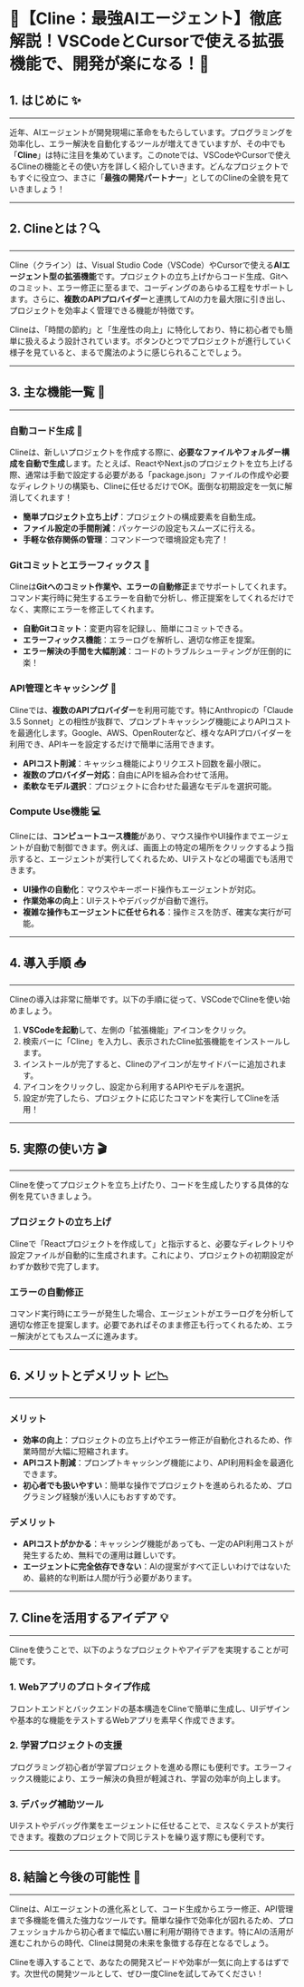 # 🌟【Cline：最強AIエージェント】徹底解説！VSCodeとCursorで使える拡張機能で、開発が楽になる！🌟

## 1. はじめに ✨
---------

近年、AIエージェントが開発現場に革命をもたらしています。プログラミングを効率化し、エラー解決を自動化するツールが増えてきていますが、その中でも「**Cline**」は特に注目を集めています。このnoteでは、VSCodeやCursorで使えるClineの機能とその使い方を詳しく紹介していきます。どんなプロジェクトでもすぐに役立つ、まさに「**最強の開発パートナー**」としてのClineの全貌を見ていきましょう！

---

## 2. Clineとは？🔍
------------

Cline（クライン）は、Visual Studio Code（VSCode）やCursorで使える**AIエージェント型の拡張機能**です。プロジェクトの立ち上げからコード生成、Gitへのコミット、エラー修正に至るまで、コーディングのあらゆる工程をサポートします。さらに、**複数のAPIプロバイダー**と連携してAIの力を最大限に引き出し、プロジェクトを効率よく管理できる機能が特徴です。

Clineは、「時間の節約」と「生産性の向上」に特化しており、特に初心者でも簡単に扱えるよう設計されています。ボタンひとつでプロジェクトが進行していく様子を見ていると、まるで魔法のように感じられることでしょう。

---

## 3. 主な機能一覧 🚀
-----------

### 自動コード生成 📜

Clineは、新しいプロジェクトを作成する際に、**必要なファイルやフォルダー構成を自動で生成**します。たとえば、ReactやNext.jsのプロジェクトを立ち上げる際、通常は手動で設定する必要がある「package.json」ファイルの作成や必要なディレクトリの構築も、Clineに任せるだけでOK。面倒な初期設定を一気に解消してくれます！

* **簡単プロジェクト立ち上げ**：プロジェクトの構成要素を自動生成。
* **ファイル設定の手間削減**：パッケージの設定もスムーズに行える。
* **手軽な依存関係の管理**：コマンド一つで環境設定も完了！

### Gitコミットとエラーフィックス 🔧

Clineは**Gitへのコミット作業や、エラーの自動修正**までサポートしてくれます。コマンド実行時に発生するエラーを自動で分析し、修正提案をしてくれるだけでなく、実際にエラーを修正してくれます。

* **自動Gitコミット**：変更内容を記録し、簡単にコミットできる。
* **エラーフィックス機能**：エラーログを解析し、適切な修正を提案。
* **エラー解決の手間を大幅削減**：コードのトラブルシューティングが圧倒的に楽！

### API管理とキャッシング 🧰

Clineでは、**複数のAPIプロバイダー**を利用可能です。特にAnthropicの「Claude 3.5 Sonnet」との相性が抜群で、プロンプトキャッシング機能によりAPIコストを最適化します。Google、AWS、OpenRouterなど、様々なAPIプロバイダーを利用でき、APIキーを設定するだけで簡単に活用できます。

* **APIコスト削減**：キャッシュ機能によりリクエスト回数を最小限に。
* **複数のプロバイダー対応**：自由にAPIを組み合わせて活用。
* **柔軟なモデル選択**：プロジェクトに合わせた最適なモデルを選択可能。

### Compute Use機能 💻

Clineには、**コンピュートユース機能**があり、マウス操作やUI操作までエージェントが自動で制御できます。例えば、画面上の特定の場所をクリックするよう指示すると、エージェントが実行してくれるため、UIテストなどの場面でも活用できます。

* **UI操作の自動化**：マウスやキーボード操作もエージェントが対応。
* **作業効率の向上**：UIテストやデバッグが自動で進行。
* **複雑な操作もエージェントに任せられる**：操作ミスを防ぎ、確実な実行が可能。

---

## 4. 導入手順 📥
---------

Clineの導入は非常に簡単です。以下の手順に従って、VSCodeでClineを使い始めましょう。

1. **VSCodeを起動**して、左側の「拡張機能」アイコンをクリック。
2. 検索バーに「Cline」を入力し、表示されたCline拡張機能をインストールします。
3. インストールが完了すると、Clineのアイコンが左サイドバーに追加されます。
4. アイコンをクリックし、設定から利用するAPIやモデルを選択。
5. 設定が完了したら、プロジェクトに応じたコマンドを実行してClineを活用！

---

## 5. 実際の使い方 🎬
-----------

Clineを使ってプロジェクトを立ち上げたり、コードを生成したりする具体的な例を見ていきましょう。

### プロジェクトの立ち上げ

Clineで「Reactプロジェクトを作成して」と指示すると、必要なディレクトリや設定ファイルが自動的に生成されます。これにより、プロジェクトの初期設定がわずか数秒で完了します。

### エラーの自動修正

コマンド実行時にエラーが発生した場合、エージェントがエラーログを分析して適切な修正を提案します。必要であればそのまま修正も行ってくれるため、エラー解決がとてもスムーズに進みます。

---

## 6. メリットとデメリット 📈📉
----------------

### メリット

* **効率の向上**：プロジェクトの立ち上げやエラー修正が自動化されるため、作業時間が大幅に短縮されます。
* **APIコスト削減**：プロンプトキャッシング機能により、API利用料金を最適化できます。
* **初心者でも扱いやすい**：簡単な操作でプロジェクトを進められるため、プログラミング経験が浅い人にもおすすめです。

### デメリット

* **APIコストがかかる**：キャッシング機能があっても、一定のAPI利用コストが発生するため、無料での運用は難しいです。
* **エージェントに完全依存できない**：AIの提案がすべて正しいわけではないため、最終的な判断は人間が行う必要があります。

---

## 7. Clineを活用するアイデア 💡
-------------------

Clineを使うことで、以下のようなプロジェクトやアイデアを実現することが可能です。

### 1. Webアプリのプロトタイプ作成

フロントエンドとバックエンドの基本構造をClineで簡単に生成し、UIデザインや基本的な機能をテストするWebアプリを素早く作成できます。

### 2. 学習プロジェクトの支援

プログラミング初心者が学習プロジェクトを進める際にも便利です。エラーフィックス機能により、エラー解決の負担が軽減され、学習の効率が向上します。

### 3. デバッグ補助ツール

UIテストやデバッグ作業をエージェントに任せることで、ミスなくテストが実行できます。複数のプロジェクトで同じテストを繰り返す際にも便利です。

---

## 8. 結論と今後の可能性 🔮
--------------

Clineは、AIエージェントの進化系として、コード生成からエラー修正、API管理まで多機能を備えた強力なツールです。簡単な操作で効率化が図れるため、プロフェッショナルから初心者まで幅広い層に利用が期待できます。特にAIの活用が進むこれからの時代、Clineは開発の未来を象徴する存在となるでしょう。

Clineを導入することで、あなたの開発スピードや効率が一気に向上するはずです。次世代の開発ツールとして、ぜひ一度Clineを試してみてください！

